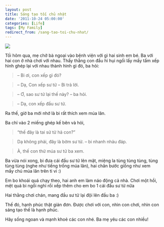 ```yaml
---
layout: post
title: Sáng tạo tối chủ nhật
date: '2011-10-24 05:00:00'
categories: [Life]
tags: [My Family]
redirect_from: /sang-tao-toi-chu-nhat/
---
```


![](https://trinhvanchung.files.wordpress.com/2011/10/p1010719.jpg)

Tối hôm qua, mẹ chở bà ngoại vào bệnh viện với gì hai sinh em bé. Ba với hai con ở nhà chơi với nhau. Thấy thằng con đầu hì hụi ngồi lấy mấy tấm xếp hình ghép lại với nhau thành hình gì đó, ba hỏi:

> – Bi ơi, con xếp gì đó?

> – Dạ, Con xếp sư tử – Bi trả lời.

> – Ơ, sao sư tử lại thế này? – ba hỏi.

> – Dạ, con xếp đầu sư tử.

Ra thế, giờ ba mới nhớ là bi rất thích xem múa lân.

Ba chỉ vào 2 miếng ghép kế bên và hỏi, 

> “thế đây là tai sử tử hả con?”

> Dạ không phải, đây là bờm sư tử. – bi nhanh nhảu đáp.

> À, thế con thử múa sư tử ba xem.

Ba vừa nói xong, bi đưa cái đầu sư tử lên mặt, miệng la tùng tùng tùng,  tùng tùng tùng (nghe như tiếng trống múa lân), hai chân bước giống như xem mấy chú múa lân trên ti vi :)

Em bo khoái quá chạy theo, hai anh em làm náo động cả nhà. Chơi một hồi, mệt quá bi ngồi nghỉ rồi xếp thêm cho em bo 1 cái đầu sư tử nữa

Hai thằng chơi chán, mang đầu sư tử lại đội lên đầu ba :)

Thế đó, hạnh phúc thật giản đơn. Được chơi với con, nhìn con chơi, nhìn con sáng tạo thế là hạnh phúc.

Hãy sống ngoan và mạnh khoẻ các con nhé. Ba mẹ yêu các con nhiều!
